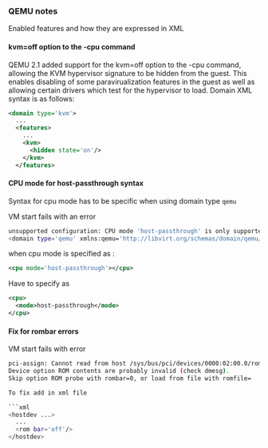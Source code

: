 ### QEMU notes 

Enabled features and how they are expressed in XML

#### kvm=off option to the -cpu command

QEMU 2.1 added support for the kvm=off option to the -cpu command,
allowing the KVM hypervisor signature to be hidden from the guest.
This enables disabling of some paravirualization features in the
guest as well as allowing certain drivers which test for the
hypervisor to load.  Domain XML syntax is as follows:

```xml
<domain type='kvm'>
  ...
  <features>
    ...
    <kvm>
      <hidden state='on'/>
    </kvm>
  </features>
```

#### CPU mode for host-passthrough syntax

Syntax for cpu mode has to be specific when using domain type `qemu`


VM start fails with an error 

```bash
unsupported configuration: CPU mode 'host-passthrough' is only supported with kvm
<domain type='qemu' xmlns:qemu='http://libvirt.org/schemas/domain/qemu/1.0'>
```

when cpu mode is specified as :

```xml
<cpu mode='host-passthrough'></cpu>
```
Have to specify as

```xml
<cpu>
  <mode>host-passthrough</mode>
</cpu>

```

#### Fix for rombar errors

VM start fails with error

```bash
pci-assign: Cannot read from host /sys/bus/pci/devices/0000:02:00.0/rom
Device option ROM contents are probably invalid (check dmesg).
Skip option ROM probe with rombar=0, or load from file with romfile=

To fix add in xml file

```xml
<hostdev ...>
  ...
  <rom bar='off'/>
</hostdev>
```
